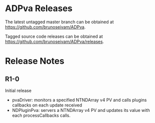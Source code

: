 ADPva Releases
==============

The latest untagged master branch can be obtained at
https://github.com/brunoseivam/ADPva.

Tagged source code releases can be obtained at
https://github.com/brunoseivam/ADPva/releases.

Release Notes
=============

R1-0
----

Initial release

* pvaDriver: monitors a specified NTNDArray v4 PV and calls plugins callbacks on each update received
* NDPluginPva: servers a NTNDArray v4 PV and updates its value with each processCallbacks calls.
